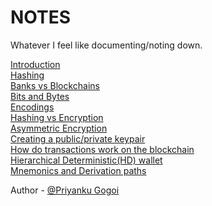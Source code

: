 # NOTES
Whatever I feel like documenting/noting down.

[Introduction](./introduction.md) <br />
[Hashing](./hashing.md) <br />
[Banks vs Blockchains](BvB.md) <br />
[Bits and Bytes](Bits&Bytes.md) <br />
[Encodings](encodings.md) <br />
[Hashing vs Encryption](encryption.md) <br />
[Asymmetric Encryption](asymmetric-encryption.md) <br />
[Creating a public/private keypair](keypair.md) <br />
[How do transactions work on the blockchain](transactions.md) <br />
[Hierarchical Deterministic(HD) wallet](HD-wallet.md) <br />
[Mnemonics and Derivation paths](wallet.md) <br />

Author - [@Priyanku Gogoi](https://github.com/ppriyankuu/)